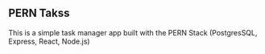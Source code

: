 ## PERN Takss

This is a simple task manager app built with the PERN Stack (PostgresSQL, Express, React, Node.js)